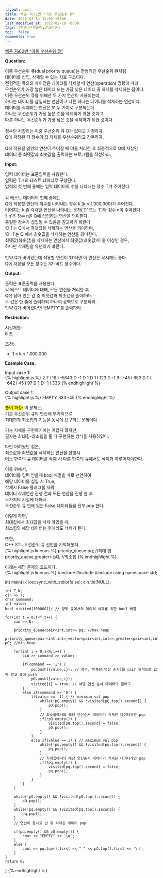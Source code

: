 ```yaml
---
layout: post
title: 백준 7662번 "이중 우선순위 큐"
date: 2022-02-14 15:00 +0800
last_modified_at: 2022-02-10 +0800
tags: [백준,문제풀이,알고리즘]
toc:  false
comments: true
---
```


[백준 7662번 "이중 우선순위 큐"](https://www.acmicpc.net/problem/7662)<br>

<strong>Question:</strong>  

이중 우선순위 큐(dual priority queue)는 전형적인 우선순위 큐처럼 <br>
데이터를 삽입, 삭제할 수 있는 자료 구조이다. <br>
전형적인 큐와의 차이점은 데이터를 삭제할 때 연산(operation) 명령에 따라 <br>
우선순위가 가장 높은 데이터 또는 가장 낮은 데이터 중 하나를 삭제하는 점이다. <br>
이중 우선순위 큐를 위해선 두 가지 연산이 사용되는데, <br>
하나는 데이터를 삽입하는 연산이고 다른 하나는 데이터를 삭제하는 연산이다. <br>
데이터를 삭제하는 연산은 또 두 가지로 구분되는데 <br>
하나는 우선순위가 가장 높은 것을 삭제하기 위한 것이고 <br>
다른 하나는 우선순위가 가장 낮은 것을 삭제하기 위한 것이다. <br>
<br>
정수만 저장하는 이중 우선순위 큐 Q가 있다고 가정하자. <br>
Q에 저장된 각 정수의 값 자체를 우선순위라고 간주하자. <br>
<br>
Q에 적용될 일련의 연산이 주어질 때 이를 처리한 후 최종적으로 Q에 저장된 <br>
데이터 중 최댓값과 최솟값을 출력하는 프로그램을 작성하라. <br>

<strong>Input:</strong>  

입력 데이터는 표준입력을 사용한다. <br>
입력은 T개의 테스트 데이터로 구성된다. <br>
입력의 첫 번째 줄에는 입력 데이터의 수를 나타내는 정수 T가 주어진다. <br>
<br>
각 테스트 데이터의 첫째 줄에는 <br>
Q에 적용할 연산의 개수를 나타내는 정수 k (k ≤ 1,000,000)가 주어진다. <br>
이어지는 k 줄 각각엔 연산을 나타내는 문자(‘D’ 또는 ‘I’)와 정수 n이 주어진다. <br>
‘I n’은 정수 n을 Q에 삽입하는 연산을 의미한다. <br>
동일한 정수가 삽입될 수 있음을 참고하기 바란다. <br>
‘D 1’는 Q에서 최댓값을 삭제하는 연산을 의미하며, <br>
‘D -1’는 Q 에서 최솟값을 삭제하는 연산을 의미한다. <br>
최댓값(최솟값)을 삭제하는 연산에서 최댓값(최솟값)이 둘 이상인 경우, <br>
하나만 삭제됨을 유념하기 바란다.<br>
<br>
만약 Q가 비어있는데 적용할 연산이 ‘D’라면 이 연산은 무시해도 좋다. <br>
Q에 저장될 모든 정수는 32-비트 정수이다. <br>

<strong>Output:</strong>  

출력은 표준출력을 사용한다. <br>
각 테스트 데이터에 대해, 모든 연산을 처리한 후 <br>
Q에 남아 있는 값 중 최댓값과 최솟값을 출력하라. <br>
두 값은 한 줄에 출력하되 하나의 공백으로 구분하라. <br>
만약 Q가 비어있다면 ‘EMPTY’를 출력하라. <br>


<strong>Restriction:</strong>  


시간제한:<br>
6 초 <br>

조건: <br>
<ul>
<li>
1 ≤ k ≤ 1,000,000 
</li>
</ul>

<strong>Example Case:</strong>   

Input case 1: <br>
{% highlight js %}
2
7
I 16
I -5643
D -1
D 1
D 1
I 123
D -1
9
I -45
I 653
D 1
I -642
I 45
I 97
D 1
D -1
I 333
{% endhighlight %}

Output case 1: <br>
{% highlight js %}
EMPTY
333 -45
{% endhighlight %}  


<mark>풀이 과정:</mark>
이 문제는,<br>
기존 우선순위 큐의 연산에 부가적으로 <br>
최대힙과 최소힙의 기능을 동시에 요구하는 문제이다. <br>
<p>
기능 자체를 구현하기에는 어렵지 않지만,  <br>
필자는 최대힙-최소힙을 둘 다 구현하는 방식을 사용하였다.<br>
<p>
다만 어려웠던 점은, <br>
최솟값과 최댓값을 삭제하는 연산을 진행시 <br>
어느 한쪽의 큐 데이터를 삭제 시 다른 한쪽의 큐에서도 삭제가 이루어져야한다.<br>
<p>
이를 위해서,  <br>
데이터를 입력 받을때 bool 배열을 따로 선언하여<br>
해당 데이터를 삽입 시 True,<br>
삭제시 False 플래그를 세워<br>
데이터 삭제연산 진행 전과 모든 연산을 진행 한 후 <br>
두가지의 시점에 대해서 <br>
우선순위 큐 안에 있는 False 데이터들을 전부 pop 한다.<br>
<p>
이렇게 하면,<br>
최대힙에서 최대값을 삭제 하였을 때,<br>
최소힙의 해당 데이터는 후에라도 삭제가 된다.<br>
<p>
또한,<br>
C++ STL 우선순위 큐 선언을 기억해놓자.<br>
{% highlight js linenos %}
priority_queue<int> pq; //최대 힙
priority_queue<int,vector<int>,greater<int>> pQ; //최소힙
{% endhighlight %}  
<p>
아래는 해당 문제의 코드이다.<br>
{% highlight js linenos %}
#include <iostream>
#include <map>
#include <queue>
using namespace std;

int main() {
    ios::sync_with_stdio(false);
    cin.tie(NULL);

    int T,N;
    cin >> T;
    char command;
    int value;
    bool visited[1000001]; // 양쪽 큐에서의 데이터 삭제를 위한 bool 배열

    for(int t = 0;t<T;t++) {
        cin >> N;

        priority_queue<pair<int,int>> pq; //max heap
        priority_queue<pair<int,int>,vector<pair<int,int>>,greater<pair<int,int>>> pQ; //min heap

        for(int i = 0;i<N;i++) {
            cin >> command >> value;

            if(command == 'I') {
                pq.push({value,i}); // 정수, 반복문(연산 순서)를 pair 형식으로 입력 받고 큐에 push
                pQ.push({value,i});
                visited[i] = true; // 해당 연산 순서 데이터의 플래그
            }
            else if(command == 'D') {
                if(value == -1) { // minimum val pop
                    while(!pQ.empty() && !visited[pQ.top().second]) {
                        pQ.pop();
                    }
                    // 최소힙에서의 해당 연산순서 데이터가 삭제된 데이터라면 pop
                    if(!pQ.empty()) { 
                        visited[pQ.top().second] = false;
                        pQ.pop();
                    }
                }
                else if(value == 1) { // maximum val pop
                    while(!pq.empty() && !visited[pq.top().second]) {
                        pq.pop();
                    }
                    // 최대힙에서의 해당 연산순서 데이터가 삭제된 데이터라면 pop
                    if(!pq.empty()) {
                        visited[pq.top().second] = false;
                        pq.pop();
                    }
                }
            }
        }

        while(!pQ.empty() && !visited[pQ.top().second]) {
            pQ.pop();
        }
        while(!pq.empty() && !visited[pq.top().second]) {
            pq.pop();
        }
        // 연산이 끝나고 난 뒤 삭제된 데이터 pop

        if(pq.empty() && pQ.empty()) {
            cout << "EMPTY" << '\n';
        }
        else {
            cout << pq.top().first << " " << pQ.top().first << '\n';
        }
    }
    return 0;
}
{% endhighlight %}  